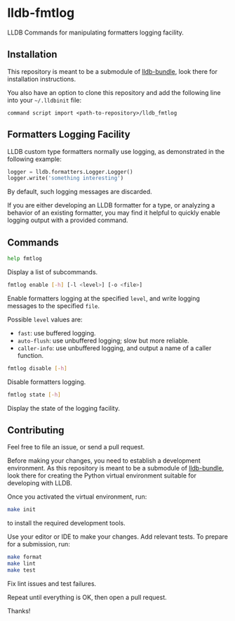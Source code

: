 <!-- vim:spell -->

# lldb-fmtlog

LLDB Commands for manipulating formatters logging facility.

## Installation

This repository is meant to be a submodule of
[lldb-bundle](//github.com/anpol/lldb-bundle), look there for installation instructions.

You also have an option to clone this repository and add the following line
into your `~/.lldbinit` file:
```
command script import <path-to-repository>/lldb_fmtlog
```

## Formatters Logging Facility

LLDB custom type formatters normally use logging, as demonstrated in the
following example:
```python
logger = lldb.formatters.Logger.Logger()
logger.write('something interesting')
```

By default, such logging messages are discarded.

If you are either developing an LLDB formatter for a type, or analyzing a
behavior of an existing formatter, you may find it helpful to quickly enable
logging output with a provided command.

## Commands

```sh
help fmtlog
```
Display a list of subcommands.

```sh
fmtlog enable [-h] [-l <level>] [-o <file>]
```
Enable formatters logging at the specified `level`, and write logging messages
to the specified `file`.

Possible `level` values are:

- `fast`: use buffered logging.
- `auto-flush`: use unbuffered logging; slow but more reliable.
- `caller-info`: use unbuffered logging, and output a name of a caller function.

```sh
fmtlog disable [-h]
```
Disable formatters logging.

```sh
fmtlog state [-h]
```
Display the state of the logging facility.


## Contributing

Feel free to file an issue, or send a pull request.

Before making your changes, you need to establish a development environment.
As this repository is meant to be a submodule of
[lldb-bundle](//github.com/anpol/lldb-bundle), look there for creating the
Python virtual environment suitable for developing with LLDB.

Once you activated the virtual environment, run:
```sh
make init
```
to install the required development tools.

Use your editor or IDE to make your changes.  Add relevant tests.  To prepare
for a submission, run:
```sh
make format
make lint
make test
```

Fix lint issues and test failures.

Repeat until everything is OK, then open a pull request.

Thanks!
